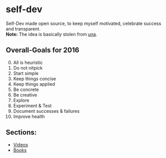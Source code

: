 # self-dev
Self-Dev made open source, to keep myself motivated, celebrate success and transparent.  
**Note:** The idea is basically stolen from [una](https://github.com/una/personal-goals). 

## Overall-Goals for 2016
0. All is heuristic
1. Do not nitpick
2. Start simple
3. Keep things concise
4. Keep things applied
5. Be concrete
6. Be creative
7. Explore
8. Experiment & Test
9. Document successes & failures
10. Improve health

## Sections: 
- [Videos](https://github.com/danklotz/self-dev/blob/master/videos.md) 
- [Books](https://github.com/danklotz/self-dev/blob/master/books.md)
